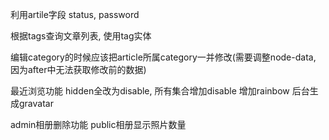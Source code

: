 利用artile字段 status, password

根据tags查询文章列表, 使用tag实体

编辑category的时候应该把article所属category一并修改(需要调整node-data, 因为after中无法获取修改前的数据)

最近浏览功能
hidden全改为disable, 所有集合增加disable
增加rainbow
后台生成gravatar

admin相册删除功能
public相册显示照片数量
